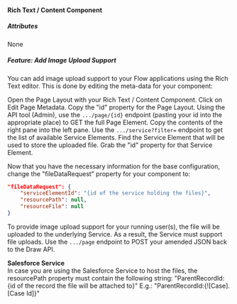 #### Rich Text / Content Component

##### Attributes

None

##### Feature: Add Image Upload Support

You can add image upload support to your Flow applications using the Rich Text editor. This is done by editing the meta-data for your component:

Open the Page Layout with your Rich Text / Content Component.
Click on Edit Page Metadata.
Copy the "id" property for the Page Layout.
Using the API tool (Admin), use the `.../page/{id}` endpoint (pasting your id into the appropriate place) to GET the full Page Element.
Copy the contents of the right pane into the left pane.
Use the `.../service?filter=` endpoint to get the list of available Service Elements.
Find the Service Element that will be used to store the uploaded file. Grab the "id" property for that Service Element.

Now that you have the necessary information for the base configuration, change the "fileDataRequest" property for your component to:

```json 
"fileDataRequest": {
    "serviceElementId": "{id of the service holding the files}",
    "resourcePath": null,
    "resourceFile": null
}
```

To provide image upload support for your running user(s), the file will be uploaded to the underlying Service. As a result, the Service must support file uploads. Use the `.../page` endpoint to POST your amended JSON back to the Draw API.

<aside class="notice">
<b>Salesforce Service</b><br/>
In case you are using the Salesforce Service to host the files, the resourcePath property must contain the following string: "ParentRecordId:{id of the record the file will be attached to}" E.g.: "ParentRecordId:{![Case].[Case Id]}"
</aside>
